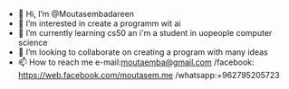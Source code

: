 - 👋 Hi, I’m @Moutasembadareen
- 👀 I’m interested in create a programm wit ai 
- 🌱 I’m currently learning cs50 an i'm a student in uopeople computer science
- 💞️ I’m looking to collaborate on creating a program with many ideas 
- 📫 How to reach me e-mail:moutaemba@gmail.com /facebook: https://web.facebook.com/moutasem.me /whatsapp:+962795205723

<!---
Moutasembadareen/Moutasembadareen is a ✨ special ✨ repository because its `README.md` (this file) appears on your GitHub profile.
You can click the Preview link to take a look at your changes.
--->
